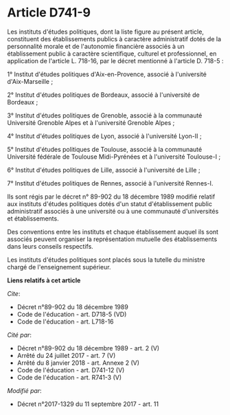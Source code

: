 # Article D741-9

Les instituts d'études politiques, dont la liste figure au présent article, constituent des établissements publics à
caractère administratif dotés de la personnalité morale et de l'autonomie financière associés à un établissement public à
caractère scientifique, culturel et professionnel, en application de l'article L. 718-16, par le décret mentionné à l'article
D. 718-5 :

1° Institut d'études politiques d'Aix-en-Provence, associé à l'université d'Aix-Marseille ;

2° Institut d'études politiques de Bordeaux, associé à l'université de Bordeaux ;

3° Institut d'études politiques de Grenoble, associé à la communauté Université Grenoble Alpes et à l'université Grenoble
Alpes ;

4° Institut d'études politiques de Lyon, associé à l'université Lyon-II ;

5° Institut d'études politiques de Toulouse, associé à la communauté Université fédérale de Toulouse Midi-Pyrénées et à
l'université Toulouse-I ;

6° Institut d'études politiques de Lille, associé à l'université de Lille ;

7° Institut d'études politiques de Rennes, associé à l'université Rennes-I.

Ils sont régis par le décret n° 89-902 du 18 décembre 1989 modifié relatif aux instituts d'études politiques dotés d'un
statut d'établissement public administratif associés à une université ou à une communauté d'universités et établissements.

Des conventions entre les instituts et chaque établissement auquel ils sont associés peuvent organiser la représentation
mutuelle des établissements dans leurs conseils respectifs.

Les instituts d'études politiques sont placés sous la tutelle du ministre chargé de l'enseignement supérieur.

**Liens relatifs à cet article**

_Cite_:

  - Décret n°89-902 du 18 décembre 1989
  - Code de l'éducation - art. D718-5 (VD)
  - Code de l'éducation - art. L718-16

_Cité par_:

  - Décret n°89-902 du 18 décembre 1989 - art. 2 (V)
  - Arrêté du 24 juillet 2017 - art. 7 (V)
  - Arrêté du 8 janvier 2018 - art. Annexe 2 (V)
  - Code de l'éducation - art. D741-12 (V)
  - Code de l'éducation - art. R741-3 (V)

_Modifié par_:

  - Décret n°2017-1329 du 11 septembre 2017 - art. 11
